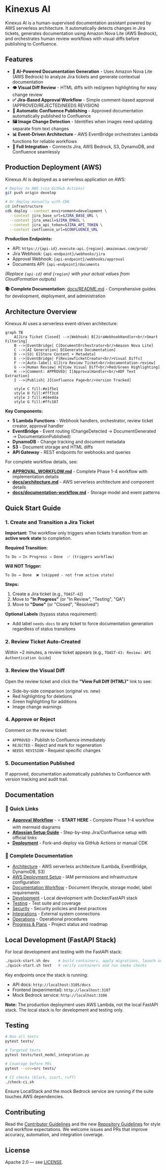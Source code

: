 # Kinexus AI

Kinexus AI is a human-supervised documentation assistant powered by AWS serverless architecture. It automatically detects changes in Jira tickets, generates documentation using Amazon Nova Lite (AWS Bedrock), and orchestrates human review workflows with visual diffs before publishing to Confluence.

## Features
- **🤖 AI-Powered Documentation Generation** - Uses Amazon Nova Lite (AWS Bedrock) to analyze Jira tickets and generate contextual documentation
- **👁️ Visual Diff Review** - HTML diffs with red/green highlighting for easy change review
- **✅ Jira-Based Approval Workflow** - Simple comment-based approval (APPROVED/REJECTED/NEEDS REVISION)
- **🔄 Automatic Confluence Publishing** - Approved documentation automatically published to Confluence
- **🖼️ Image Change Detection** - Identifies when images need updating separate from text changes
- **📊 Event-Driven Architecture** - AWS EventBridge orchestrates Lambda functions for reliable workflows
- **🔗 Full Integration** - Connects Jira, AWS Bedrock, S3, DynamoDB, and Confluence seamlessly

## Production Deployment (AWS)

Kinexus AI is deployed as a serverless application on AWS:

```bash
# Deploy to AWS (via GitHub Actions)
git push origin develop

# Or deploy manually with CDK
cd infrastructure
cdk deploy --context environment=development \
  --context jira_base_url=$JIRA_BASE_URL \
  --context jira_email=$JIRA_EMAIL \
  --context jira_api_token=$JIRA_API_TOKEN \
  --context confluence_url=$CONFLUENCE_URL
```

**Production Endpoints:**
- API: `https://{api-id}.execute-api.{region}.amazonaws.com/prod/`
- Jira Webhook: `{api-endpoint}/webhooks/jira`
- Approval Webhook: `{api-endpoint}/webhooks/approval`
- Documents API: `{api-endpoint}/documents`

*(Replace `{api-id}` and `{region}` with your actual values from CloudFormation outputs)*

**📚 Complete Documentation**: [docs/README.md](docs/README.md) - Comprehensive guides for development, deployment, and administration

## Architecture Overview

Kinexus AI uses a serverless event-driven architecture:

```mermaid
graph TB
    A[Jira Ticket Closed] -->|Webhook| B[JiraWebhookHandler<br/>Smart Filtering]
    B -->|EventBridge| C[DocumentOrchestrator<br/>Amazon Nova Lite]
    C -->|AI Generation| D[Generate Documentation]
    D -->|S3| E[Store Content + Metadata]
    E -->|EventBridge| F[ReviewTicketCreator<br/>Visual Diffs]
    F -->|Auto-label| G[Jira Review Ticket<br/>documentation-review]
    G -->|Human Review| H[View Visual Diff<br/>Red/Green Highlighting]
    H -->|Comment: APPROVED| I[ApprovalHandler<br/>ADF Text Extraction]
    I -->|Publish| J[Confluence Page<br/>Version Tracked]

    style C fill:#e1f5e1
    style H fill:#fff3cd
    style J fill:#d4edda
    style G fill:#ffc107
```

**Key Components:**
- **5 Lambda Functions** - Webhook handlers, orchestrator, review ticket creator, approval handler
- **EventBridge** - Event routing (ChangeDetected → DocumentGenerated → DocumentationPublished)
- **DynamoDB** - Change tracking and document metadata
- **S3** - Document storage and HTML diffs
- **API Gateway** - REST endpoints for webhooks and queries

For complete workflow details, see:
- **[APPROVAL_WORKFLOW.md](APPROVAL_WORKFLOW.md)** - Complete Phase 1-4 workflow with implementation details
- **[docs/architecture.md](docs/architecture.md)** - AWS serverless architecture and component details
- **[docs/documentation-workflow.md](docs/documentation-workflow.md)** - Storage model and event patterns

## Quick Start Guide

### 1. Create and Transition a Jira Ticket

**Important:** The workflow only triggers when tickets transition from an **active work state** to completion.

**Required Transition:**
```
To Do → In Progress → Done  ✅ (triggers workflow)
```

**Will NOT Trigger:**
```
To Do → Done  ❌ (skipped - not from active state)
```

**Steps:**
1. Create a Jira ticket (e.g., `TOAST-42`)
2. Move to **"In Progress"** (or "In Review", "Testing", "QA")
3. Move to **"Done"** (or "Closed", "Resolved")

**Optional Labels** (bypass status requirement):
- Add label `needs-docs` to any ticket to force documentation generation regardless of status transitions

### 2. Review Ticket Auto-Created
Within ~2 minutes, a review ticket appears (e.g., `TOAST-43: Review: API Authentication Guide`)

### 3. Review the Visual Diff
Open the review ticket and click the **"View Full Diff (HTML)"** link to see:
- Side-by-side comparison (original vs. new)
- Red highlighting for deletions
- Green highlighting for additions
- Image change warnings

### 4. Approve or Reject
Comment on the review ticket:
- `APPROVED` - Publish to Confluence immediately
- `REJECTED` - Reject and mark for regeneration
- `NEEDS REVISION` - Request specific changes

### 5. Documentation Published
If approved, documentation automatically publishes to Confluence with version tracking and audit trail.

## Documentation

### 🎯 Quick Links
- **[Approval Workflow](APPROVAL_WORKFLOW.md)** - ⭐ **START HERE** - Complete Phase 1-4 workflow with mermaid diagrams
- **[Atlassian Setup Guide](docs/atlassian-setup-guide.md)** - Step-by-step Jira/Confluence setup with official links
- **[Deployment](docs/deployment.md)** - Fork-and-deploy via GitHub Actions or manual CDK

### 📖 Complete Documentation
- [Architecture](docs/architecture.md) - AWS serverless architecture (Lambda, EventBridge, DynamoDB, S3)
- [AWS Deployment Setup](docs/aws-deployment-setup.md) - IAM permissions and infrastructure configuration
- [Documentation Workflow](docs/documentation-workflow.md) - Document lifecycle, storage model, label requirements
- [Development](docs/development.md) - Local development with Docker/FastAPI stack
- [Testing](docs/testing.md) - Test suite and coverage
- [Security](docs/security.md) - Security policies and best practices
- [Integrations](docs/integrations.md) - External system connections
- [Operations](docs/operations.md) - Operational procedures
- [Progress & Plans](docs/progress.md) - Project status and roadmap

## Local Development (FastAPI Stack)

For local development and testing with the FastAPI stack:

```bash
./quick-start.sh dev    # build containers, apply migrations, launch services
./quick-start.sh test   # verify containers and run smoke checks
```

Key endpoints once the stack is running:
- API docs: `http://localhost:3105/docs`
- Frontend (experimental): `http://localhost:3107`
- Mock Bedrock service: `http://localhost:3106`

**Note:** The production deployment uses AWS Lambda, not the local FastAPI stack. The local stack is for development and testing only.

## Testing
```bash
# Run all tests
pytest tests/

# Targeted tests
pytest tests/test_model_integration.py

# Coverage before PRs
pytest --cov=src tests/

# CI checks (black, isort, ruff)
./check-ci.sh
```

Ensure LocalStack and the mock Bedrock service are running if the suite touches AWS dependencies.

## Contributing
Read the [Contributor Guidelines](CONTRIBUTING.md) and the new [Repository Guidelines](AGENTS.md) for style and workflow expectations. We welcome issues and PRs that improve accuracy, automation, and integration coverage.

## License
Apache 2.0 — see [LICENSE](LICENSE).
